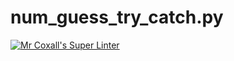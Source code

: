 # num_guess_try_catch.py
[![Mr Coxall's Super Linter](https://github.com/ICS3U-Programming-FrankFW/Unit3-06-Python/workflows/Mr%20Coxall's%20Super%20Linter/badge.svg)](https://github.com/ICS3U-Programming-FrankFW/Unit3-06-Python/actions/)


